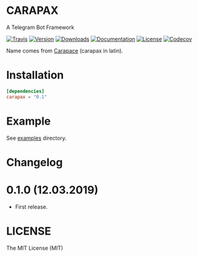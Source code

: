 # CARAPAX

A Telegram Bot Framework

[![Travis](https://img.shields.io/travis/tg-rs/carapax.svg?style=flat-square)](https://travis-ci.org/tg-rs/carapax)
[![Version](https://img.shields.io/crates/v/carapax.svg?style=flat-square)](https://crates.io/crates/carapax)
[![Downloads](https://img.shields.io/crates/d/carapax.svg?style=flat-square)](https://crates.io/crates/carapax)
[![Documentation](https://img.shields.io/badge/docs-API-brightgreen.svg?style=flat-square)](https://docs.rs/carapax/)
[![License](https://img.shields.io/crates/l/carapax.svg?style=flat-square)](./LICENSE)
[![Codecov](https://img.shields.io/codecov/c/github/tg-rs/carapax.svg?style=flat-square)](https://codecov.io/gh/tg-rs/carapax)

Name comes from [Carapace](https://en.wikipedia.org/wiki/Carapace) (carapax in latin).

# Installation

```toml
[dependencies]
carapax = "0.1"
```

# Example

See [examples](https://github.com/tg-rs/carapax/tree/0.1.0/examples) directory.

# Changelog

# 0.1.0 (12.03.2019)

- First release.

# LICENSE

The MIT License (MIT)

